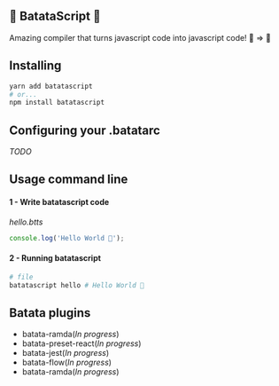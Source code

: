 ## 🥔 BatataScript 🥔

Amazing compiler that turns javascript code into javascript code! 🥔 => 🍟

## Installing
```bash
yarn add batatascript
# or...
npm install batatascript
```

## Configuring your .batatarc
*TODO*

## Usage command line

#### 1 - Write batatascript code
*hello.btts*
```javascript
console.log('Hello World 🍟');
```

#### 2 - Running batatascript
```bash
# file
batatascript hello # Hello World 🍟
```

## Batata plugins

- batata-ramda(*In progress*)
- batata-preset-react(*In progress*)
- batata-jest(*In progress*)
- batata-flow(*In progress*)
- batata-ramda(*In progress*)